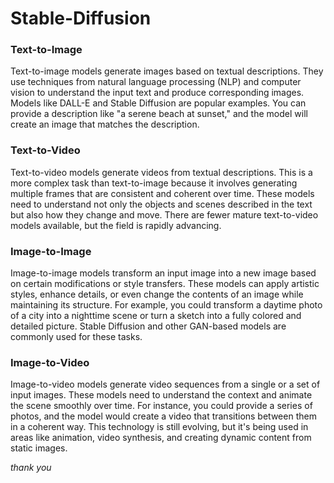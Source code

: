 # Stable-Diffusion

### Text-to-Image
Text-to-image models generate images based on textual descriptions. They use techniques from natural language processing (NLP) and computer vision to understand the input text and produce corresponding images. Models like DALL-E and Stable Diffusion are popular examples. You can provide a description like "a serene beach at sunset," and the model will create an image that matches the description.

### Text-to-Video
Text-to-video models generate videos from textual descriptions. This is a more complex task than text-to-image because it involves generating multiple frames that are consistent and coherent over time. These models need to understand not only the objects and scenes described in the text but also how they change and move. There are fewer mature text-to-video models available, but the field is rapidly advancing.

### Image-to-Image
Image-to-image models transform an input image into a new image based on certain modifications or style transfers. These models can apply artistic styles, enhance details, or even change the contents of an image while maintaining its structure. For example, you could transform a daytime photo of a city into a nighttime scene or turn a sketch into a fully colored and detailed picture. Stable Diffusion and other GAN-based models are commonly used for these tasks.

### Image-to-Video
Image-to-video models generate video sequences from a single or a set of input images. These models need to understand the context and animate the scene smoothly over time. For instance, you could provide a series of photos, and the model would create a video that transitions between them in a coherent way. This technology is still evolving, but it's being used in areas like animation, video synthesis, and creating dynamic content from static images.

*thank you*
